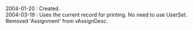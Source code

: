 2004-01-20 : Created.  2004-03-19 : Uses the current record for printing.  No need to use UserSet.  Removed 'Assignment' from vAssignDesc.